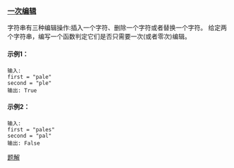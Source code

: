 ### [一次编辑](https://leetcode-cn.com/problems/one-away-lcci/)

字符串有三种编辑操作:插入一个字符、删除一个字符或者替换一个字符。 给定两个字符串，编写一个函数判定它们是否只需要一次(或者零次)编辑。

#### 示例1：
```
输入: 
first = "pale"
second = "ple"
输出: True
```

#### 示例2：
```
输入: 
first = "pales"
second = "pal"
输出: False
```

[题解](https://github.com/WavyPeng/happy-together/blob/main/ctci/p01/src/main/java/com/ctci/solution/p01/Solution05.java)
